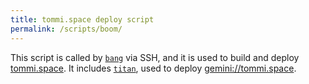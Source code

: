 ```yaml
---
title: tommi.space deploy script
permalink: /scripts/boom/
---
```

This script is called by [`bang`](bang 'local script to invoke remote “boom” command') via SSH, and it is used to build and deploy [tommi.space](https://tommi.space 'tommi.space. Yes, this very website'). It includes [`titan`](titan 'the script to build tommi.space on Gemini'), used to deploy <gemini://tommi.space>.
